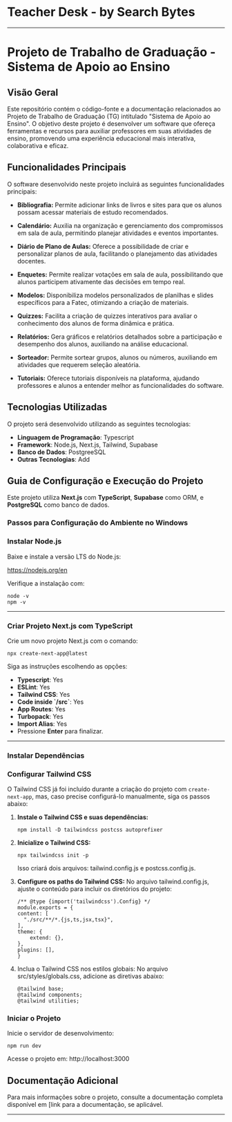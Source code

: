 # Teacher Desk - by Search Bytes
---

# Projeto de Trabalho de Graduação - Sistema de Apoio ao Ensino

## Visão Geral

Este repositório contém o código-fonte e a documentação relacionados ao Projeto de Trabalho de Graduação (TG) intitulado "Sistema de Apoio ao Ensino". O objetivo deste projeto é desenvolver um software que ofereça ferramentas e recursos para auxiliar professores em suas atividades de ensino, promovendo uma experiência educacional mais interativa, colaborativa e eficaz.

## Funcionalidades Principais

O software desenvolvido neste projeto incluirá as seguintes funcionalidades principais:

- **Bibliografia:** Permite adicionar links de livros e sites para que os alunos possam acessar materiais de estudo recomendados.

- **Calendário:** Auxilia na organização e gerenciamento dos compromissos em sala de aula, permitindo planejar atividades e eventos importantes.

- **Diário de Plano de Aulas:** Oferece a possibilidade de criar e personalizar planos de aula, facilitando o planejamento das atividades docentes.

- **Enquetes:** Permite realizar votações em sala de aula, possibilitando que alunos participem ativamente das decisões em tempo real.

- **Modelos:** Disponibiliza modelos personalizados de planilhas e slides específicos para a Fatec, otimizando a criação de materiais.

- **Quizzes:** Facilita a criação de quizzes interativos para avaliar o conhecimento dos alunos de forma dinâmica e prática.

- **Relatórios:** Gera gráficos e relatórios detalhados sobre a participação e desempenho dos alunos, auxiliando na análise educacional.

- **Sorteador:** Permite sortear grupos, alunos ou números, auxiliando em atividades que requerem seleção aleatória.

- **Tutoriais:** Oferece tutoriais disponíveis na plataforma, ajudando professores e alunos a entender melhor as funcionalidades do software.

## Tecnologias Utilizadas

O projeto será desenvolvido utilizando as seguintes tecnologias:

- **Linguagem de Programação**: Typescript
- **Framework**: Node.js, Next.js, Tailwind, Supabase
- **Banco de Dados**: PostgreeSQL
- **Outras Tecnologias**: Add

## Guia de Configuração e Execução do Projeto

Este projeto utiliza **Next.js** com **TypeScript**, **Supabase** como ORM, e **PostgreSQL** como banco de dados.


### Passos para Configuração do Ambiente no Windows

### Instalar Node.js

Baixe e instale a versão LTS do Node.js:

https://nodejs.org/en

Verifique a instalação com:

```
node -v
npm -v
```

---

### Criar Projeto Next.js com TypeScript

Crie um novo projeto Next.js com o comando:

```
npx create-next-app@latest
```

Siga as instruções escolhendo as opções:

- **Typescript**: Yes  
- **ESLint**: Yes  
- **Tailwind CSS**: Yes  
- **Code inside \`/src\`**: Yes  
- **App Routes**: Yes  
- **Turbopack**: Yes  
- **Import Alias**: Yes  
- Pressione **Enter** para finalizar.

---

### Instalar Dependências

### Configurar Tailwind CSS

O Tailwind CSS já foi incluído durante a criação do projeto com `create-next-app`, mas, caso precise configurá-lo manualmente, siga os passos abaixo:

1. **Instale o Tailwind CSS e suas dependências:**

   ```
   npm install -D tailwindcss postcss autoprefixer
   ```

2. **Inicialize o Tailwind CSS:**

    ```
    npx tailwindcss init -p
    ```
    Isso criará dois arquivos: tailwind.config.js e postcss.config.js.

3. **Configure os paths do Tailwind CSS:**
    No arquivo tailwind.config.js, ajuste o conteúdo para incluir os diretórios do projeto:

    ```
    /** @type {import('tailwindcss').Config} */
    module.exports = {
    content: [
      "./src/**/*.{js,ts,jsx,tsx}",
    ],
    theme: {
        extend: {},
    },
    plugins: [],
    }
    ```

4. Inclua o Tailwind CSS nos estilos globais:
    No arquivo src/styles/globals.css, adicione as diretivas abaixo:
    ```
    @tailwind base;
    @tailwind components;
    @tailwind utilities;
    ```
### Iniciar o Projeto

Inicie o servidor de desenvolvimento:

 ```
npm run dev
 ```

Acesse o projeto em: http://localhost:3000

## Documentação Adicional

Para mais informações sobre o projeto, consulte a documentação completa disponível em [link para a documentação, se aplicável.

---
